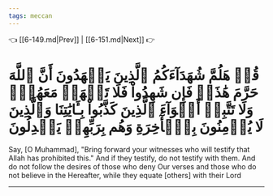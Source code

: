 ```yaml
---
tags: meccan
---
```


👈 [[6-149.md|Prev]] | [[6-151.md|Next]] 👉

# قُلۡ هَلُمَّ شُهَدَآءَكُمُ ٱلَّذِينَ يَشۡهَدُونَ أَنَّ ٱللَّهَ حَرَّمَ هَٰذَاۖ فَإِن شَهِدُواْ فَلَا تَشۡهَدۡ مَعَهُمۡۚ وَلَا تَتَّبِعۡ أَهۡوَآءَ ٱلَّذِينَ كَذَّبُواْ بِـَٔايَٰتِنَا وَٱلَّذِينَ لَا يُؤۡمِنُونَ بِٱلۡأٓخِرَةِ وَهُم بِرَبِّهِمۡ يَعۡدِلُونَ

Say, [O Muhammad], "Bring forward your witnesses who will testify that Allah has prohibited this." And if they testify, do not testify with them. And do not follow the desires of those who deny Our verses and those who do not believe in the Hereafter, while they equate [others] with their Lord

---

